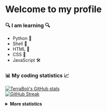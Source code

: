 # Welcome to my profile

### 🔍 I am learning 🔍
+ Python 🐍
+ Shell 🐚
+ HTML 📖
+ CSS 🎨
+ JavaScript 🛠️

### 📊 My coding statistics 📈

<div align="left">

[![TerraBoii's GitHub stats](https://github-readme-stats.vercel.app/api?username=TerraBoii&include_all_commits=true&hide_border=true)](https://github.com/TerraBoii)
<br>
[![GitHub Streak](http://github-readme-streak-stats.herokuapp.com?user=TerraBoii&hide_border=true&date_format=M%20j%5B%2C%20Y%5D)](https://github.com/TerraBoii)
  
<div>




<details>
<summary><strong>More statistics</strong></summary>
  
<div align="left">
  
  [![TerraBoii's wakatime stats](https://github-readme-stats.vercel.app/api/wakatime?username=TerraBoii&hide_border=true&custom_title=Time%20Spent%20Coding%20With)](https://wakatime.com/@TerraBoii)
  <br>
  [![Top Langs on GitHub](https://github-readme-stats.vercel.app/api/top-langs/?username=TerraBoii&layout=compact&hide_border=true)](https://github.com/TerraBoii?tab=repositories)
  <br>
  [![Recent activity](https://metrics.lecoq.io/TerraBoii?template=classic&base.header=0&base.activity=0&base.community=0&base.repositories=0&base.metadata=0&activity=1&activity.limit=5&activity.load=300&activity.days=14&activity.visibility=all)](https://github.com/TerraBoii)
  <br>
  [![TerraBoii's Activity Graph](https://activity-graph.herokuapp.com/graph?username=TerraBoii&custom_title=TerraBoii's%20Monthly%20Contribution%20Graph&hide_border=true&bg_color=ffffff&line=4366b9&point=434D58&color=000000)](https://github.com/TerraBoii)
  
<div>

</details>

